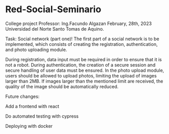 # Red-Social-Seminario
College project 
Professor: Ing.Facundo Algazan
February, 28th, 2023
Universidad del Norte Santo Tomas de Aquino.

Task:
Social network (part one)!
The first part of a social network is to be implemented, which consists of creating the registration, authentication, and photo uploading module.

During registration, data input must be required in order to ensure that it is not a robot.
During authentication, the creation of a secure session and secure handling of user data must be ensured.
In the photo upload module, users should be allowed to upload photos, limiting the upload of images larger than 2MB. 
If images larger than the mentioned limit are received, the quality of the image should be automatically reduced.




Future changes:

Add a frontend with react

Do automated testing with cypress

Deploying with docker

